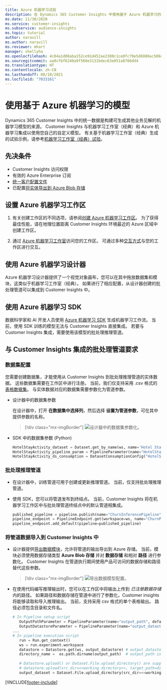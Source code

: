 ```yaml
---
title: Azure 机器学习试验
description: 在 Dynamics 365 Customer Insights 中使用基于 Azure 机器学习的模型。
ms.date: 11/30/2020
ms.service: customer-insights
ms.subservice: audience-insights
ms.topic: tutorial
author: naravill
ms.author: naravill
ms.reviewer: mhart
manager: shellyha
ms.openlocfilehash: 4c04a1d08aba152ce91d452ae2300c1ce0fc79e5d6980ac506dc40d9914c9fca
ms.sourcegitcommit: aa0cfbf6240a9f560e3131bdec63e051a8786dd4
ms.translationtype: HT
ms.contentlocale: zh-CN
ms.lasthandoff: 08/10/2021
ms.locfileid: "7033161"
---
```

# <a name="use-azure-machine-learning-based-models"></a>使用基于 Azure 机器学习的模型

Dynamics 365 Customer Insights 中的统一数据是构建可生成其他业务见解的机器学习模型的来源。 Customer Insights 与机器学习工作室（经典）和 Azure 机器学习集成以使用您自己的自定义模型。 有关基于机器学习工作室（经典）生成的试验示例，请参考[机器学习工作室（经典）试验](machine-learning-studio-experiments.md)。 

## <a name="prerequisites"></a>先决条件

- Customer Insights 访问权限
- 有效的 Azure Enterprise 订阅
- [统一客户配置文件](data-unification.md)
- 已配置[将实体导出到 Azure Blob 存储](export-azure-blob-storage.md)

## <a name="set-up-azure-machine-learning-workspace"></a>设置 Azure 机器学习工作区

1. 有关创建工作区的不同选项，请参阅[创建 Azure 机器学习工作区](/azure/machine-learning/concept-workspace#-create-a-workspace)。 为了获得最佳性能，请在地理位置距离 Customer Insights 环境最近的 Azure 区域中创建工作区。

1. 通过 [Azure 机器学习工作室](https://ml.azure.com/)访问您的工作区。 可通过多种[交互方式](/azure/machine-learning/concept-workspace#tools-for-workspace-interaction)与您的工作区进行交互。

## <a name="work-with-azure-machine-learning-designer"></a>使用 Azure 机器学习设计器

Azure 机器学习设计器提供了一个视觉对象画布，您可以在其中拖放数据集和模块，这类似于机器学习工作室（经典）。 如果进行了相应配置，从设计器创建的批处理管道可以集成到 Customer Insights 中。 
   
## <a name="working-with-azure-machine-learning-sdk"></a>使用 Azure 机器学习 SDK

数据科学家和 AI 开发人员使用 [Azure 机器学习 SDK](/python/api/overview/azure/ml/?preserve-view=true&view=azure-ml-py) 生成机器学习工作流。 当前，使用 SDK 训练的模型无法与 Customer Insights 直接集成。 若要与 Customer Insights 集成，需要使用该模型的批处理推理管道。

## <a name="batch-pipeline-requirements-to-integrate-with-customer-insights"></a>与 Customer Insights 集成的批处理管道要求

### <a name="dataset-configuration"></a>数据集配置

您需要创建数据集，才能使用从 Customer Insights 到批处理推理管道的实体数据。 这些数据集需要在工作区中进行注册。 当前，我们仅支持采用 .csv 格式的[表格数据集](/azure/machine-learning/how-to-create-register-datasets#tabulardataset)。 与实体数据对应的数据集需要参数化为管道参数。
   
* 设计器中的数据集参数
   
     在设计器中，打开 **在数据集中选择列**，然后选择 **设置为管道参数**，可在其中提供参数的名称。

     > [!div class="mx-imgBorder"]
     > ![设计器中的数据集参数化。](media/intelligence-designer-dataset-parameters.png "设计器中的数据集参数化")
   
* SDK 中的数据集参数 (Python)
   
   ```python
   HotelStayActivity_dataset = Dataset.get_by_name(ws, name='Hotel Stay Activity Data')
   HotelStayActivity_pipeline_param = PipelineParameter(name="HotelStayActivity_pipeline_param", default_value=HotelStayActivity_dataset)
   HotelStayActivity_ds_consumption = DatasetConsumptionConfig("HotelStayActivity_dataset", HotelStayActivity_pipeline_param)
   ```

### <a name="batch-inference-pipeline"></a>批处理推理管道
  
* 在设计器中，训练管道可用于创建或更新推理管道。 当前，仅支持批处理推理管道。

* 使用 SDK，您可以将管道发布到终结点。 当前，Customer Insights 将在机器学习工作区中与批处理管道终结点中的默认管道相集成。
   
   ```python
   published_pipeline = pipeline.publish(name="ChurnInferencePipeline", description="Published Churn Inference pipeline")
   pipeline_endpoint = PipelineEndpoint.get(workspace=ws, name="ChurnPipelineEndpoint") 
   pipeline_endpoint.add_default(pipeline=published_pipeline)
   ```

### <a name="import-pipeline-data-into-customer-insights"></a>将管道数据导入到 Customer Insights 中

* 设计器提供[导出数据模块](/azure/machine-learning/algorithm-module-reference/export-data)，允许将管道的输出导出到 Azure 存储。 当前，模块必须使用数据存储类型 **Azure Blob 存储** 并对 **数据存储** 和相对 **路径** 进行参数化。 Customer Insights 在管道执行期间使用产品可访问的数据存储和路径替代这些参数。
   > [!div class="mx-imgBorder"]
   > ![导出数据模型配置。](media/intelligence-designer-importdata.png "导出数据模型配置")
   
* 在使用代码编写推理输出时，您可以在工作区中将输出上传到 *已注册数据存储* 内的路径。 如果路径和数据存储在管道中进行了参数化，Customer insights 将能够读取和导入推理输出。 当前，支持采用 csv 格式的单个表格输出。 路径必须包含目录和文件名。

   ```python
   # In Pipeline setup script
      OutputPathParameter = PipelineParameter(name="output_path", default_value="HotelChurnOutput/HotelChurnOutput.csv")
      OutputDatastoreParameter = PipelineParameter(name="output_datastore", default_value="workspaceblobstore")
   ...
   # In pipeline execution script
      run = Run.get_context()
      ws = run.experiment.workspace
      datastore = Datastore.get(ws, output_datastore) # output_datastore is parameterized
      directory_name =  os.path.dirname(output_path)  # output_path is parameterized.
      
      # Datastore.upload() or Dataset.File.upload_directory() are supported methods to uplaod the data
      # datastore.upload(src_dir=<<working directory>>, target_path=directory_name, overwrite=False, show_progress=True)
      output_dataset = Dataset.File.upload_directory(src_dir=<<working directory>>, target = (datastore, directory_name)) # Remove trailing "/" from directory_name
   ```


[!INCLUDE[footer-include](../includes/footer-banner.md)]